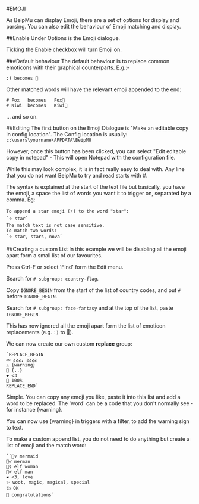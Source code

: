 #EMOJI

As BeipMu can display Emoji, there are a set of options for display and parsing. You can also edit the behaviour of Emoji matching and display.

##Enable
Under Options is the Emoji dialogue.

Ticking the Enable checkbox will turn Emoji on.

###Default behaviour
The default behaviour is to replace common emoticons with their graphical counterparts. E.g.:-

    :) becomes 🙂

Other matched words will have the relevant emoji appended to the end:

    # Fox   becomes   Fox🦊
    # Kiwi  becomes   Kiwi🥝

... and so on.

##Editing
The first button on the Emoji Dialogue is "Make an editable copy in config location".
The Config location is usually:
    `c:\users\yourname\APPDATA\BeipMU`

However, once this button has been clicked, you can select "Edit editable copy in notepad" - This will open Notepad with the configuration file.

While this may look complex, it is in fact really easy to deal with.
Any line that you do not want BeipMu to try and read starts with #.

The syntax is explained at the start of the text file but basically, you have the emoji, a space the list of words you want it to trigger on, separated by a comma. Eg:

    To append a star emoji (⭐) to the word "star":
    `⭐ star`
    The match text is not case sensitive.
    To match two words:
    `⭐ star, stars, nova`

##Creating a custom List
In this example we will be disabling all the emoji apart form a small list of our favourites.

Press Ctrl-F or select 'Find' form the Edit menu.

Search for `# subgroup: country-flag`.

Copy `IGNORE_BEGIN` from the start of the list of country codes, and put `#` before  `IGNORE_BEGIN`.

Search for `# subgroup: face-fantasy` and at the top of the list, paste `IGNORE_BEGIN`.

This has now ignored all the emoji apart form the list of emoticon replacements (e.g. `:)` to 🙂).

We can now create our own custom **replace** group:

    `REPLACE_BEGIN
    💤 zzz, zzzz
    ⚠️ {warning}
    💬 {..}
    ❤️ <3
    💯 100%
    REPLACE_END`

Simple. You can copy any emoji you like, paste it into this list and add a word to be replaced. The 'word' can be a code that you don't normally see - for instance {warning}.

You can now use {warning} in triggers with a filter, to add the warning sign to text.

To make a custom append list, you do not need to do anything but create a list of emoji and the match word:

    ``🧜‍♀️ mermaid
    🧜‍♂️ merman
    🧝‍♀️ elf woman
    🧝‍♂️ elf man
    ❤ <3, love
    ✨ woot, magic, magical, special
    👍 OK
    👏 congratulations`
